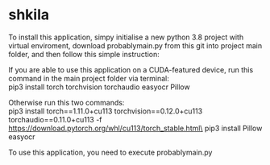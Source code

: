 # shkila

To install this application, simpy initialise a new python 3.8 project with virtual enviroment, download probablymain.py from this git into project main folder, and then follow this simple instruction:

If you are able to use this application on a CUDA-featured device, run this command in the main project folder via terminal:\
pip3 install torch torchvision torchaudio easyocr Pillow
  
Otherwise run this two commands:\
pip3 install torch==1.11.0+cu113 torchvision==0.12.0+cu113 torchaudio==0.11.0+cu113 -f https://download.pytorch.org/whl/cu113/torch_stable.html\
pip3 install Pillow easyocr

To use this application, you need to execute probablymain.py
